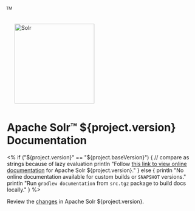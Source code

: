 <div>
  <a href="http://lucene.apache.org/solr/">
    <img src="solr.svg" style="width:210px; margin:22px 0px 7px 20px; border:none;" title="Apache Solr Logo" alt="Solr" />
  </a>
  <div style="z-index:100;position:absolute;top:25px;left:226px">
    <span style="font-size: x-small">TM</span>
  </div>
</div>

# Apache Solr™ ${project.version} Documentation

<%
if ("${project.version}" == "${project.baseVersion}") { // compare as strings because of lazy evaluation
  println "Follow [this link to view online documentation](${project.solrDocUrl}) for Apache Solr ${project.version}."
} else {
  println "No online documentation available for custom builds or `SNAPSHOT` versions."
  println "Run `gradlew documentation` from `src.tgz` package to build docs locally."
}
%>

Review the [changes](changes/Changes.html) in Apache Solr ${project.version}.
